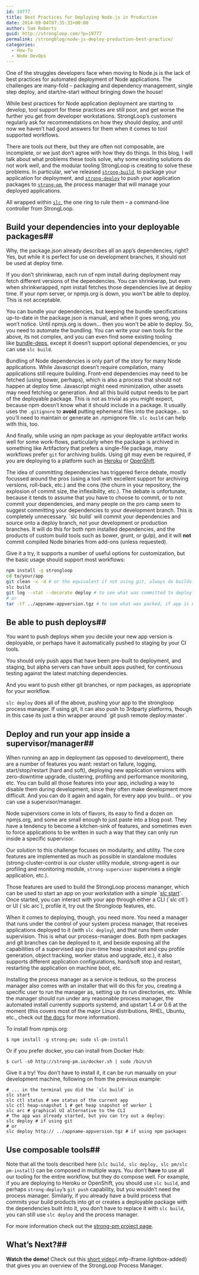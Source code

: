 ```yaml
---
id: 19777
title: Best Practices for Deploying Node.js in Production
date: 2014-09-04T07:35:33+00:00
author: Sam Roberts
guid: http://strongloop.com/?p=19777
permalink: /strongblog/node-js-deploy-production-best-practice/
categories:
  - How-To
  - Node DevOps
---
```

One of the struggles developers face when moving to Node.js is the lack of best practices for automated deployment of Node applications. The challenges are many-fold &#8211; packaging and dependency management, single step deploy, and start/re-start without bringing down the house!

While best practices for Node application deployment are starting to develop, tool support for these practices are still poor, and get worse the further you get from developer workstations. StrongLoop’s customers regularly ask for recommendations on how they should deploy, and until now we haven’t had good answers for them when it comes to tool supported workflows.

There are tools out there, but they are often not composable, are incomplete, or we just don’t agree with how they do things. In this blog, I will talk about what problems these tools solve, why some existing solutions do not work well, and the modular tooling StrongLoop is creating to solve these problems. In particular, we’ve released [`strong-build`](http://docs.strongloop.com/display/NODE/slc+build), to package your application for deployment, and [`strong-deploy`](http://docs.strongloop.com/display/NODE/slc+deploy) to push your application packages to [`strong-pm`](http://strong-pm.io/), the process manager that will manage your deployed applications.
<!--more-->
All wrapped within [`slc`](http://docs.strongloop.com/display/NODE/Command-line+reference), the one ring to rule them – a command-line controller from StrongLoop.

## Build your dependencies into your deployable packages##

Why, the package.json already describes all an app’s dependencies, right? Yes, but while it is perfect for use on development branches, it should not be used at deploy time.

If you don’t shrinkwrap, each run of npm install during deployment may fetch different versions of the dependencies. You can shrinkwrap, but even when shrinkwrapped, npm install fetches those dependencies live at deploy time. If your npm server, or npmjs.org is down, you won’t be able to deploy. This is not acceptable.

You can bundle your dependencies, but keeping the bundle specifications up-to-date in the package.json is manual, and when it goes wrong, you won’t notice. Until npmjs.org is down… then you won’t be able to deploy. So, you need to automate the bundling. You can write your own tools for the above, its not complex, and you can even find some existing tooling like [bundle-deps](https://github.com/carlos8f/bundle-deps), except it doesn’t support optional dependencies, or you can use `slc build`.

Bundling of Node dependencies is only part of the story for many Node applications. While Javascript doesn’t require compilation, many applications still require building. Front-end dependencies may need to be fetched (using bower, perhaps), which is also a process that should not happen at deploy time. Javascript might need minimization, other assets may need fetching or generation. And all this build output needs to be part of the deployable package. This is not as trivial as you might expect, because npm doesn’t know what it should include in a package. It usually uses the `.gitignore` to **avoid** putting ephemeral files into the package… so you’ll need to maintain or generate an .npmignore file. `slc build` can help with this, too.

And finally, while using an npm package as your deployable artifact works well for some work-flows, particularly when the package is archived in something like Artifactory that prefers a single-file package, many workflows prefer `git` for archiving builds. Using git may even be required, if you are deploying to a platform such as [Heroku](http://docs.strongloop.com/display/SL/Heroku) or [OpenShift](http://strongloop.com/strongblog/node-js-rest-api-openshift-redhat/).

The idea of committing dependencies has triggered fierce debate, mostly focussed around the pros (using a tool with excellent support for archiving versions, roll-back, etc.) and the cons (the churn in your repository, the explosion of commit size, the inflexibility, etc.). The debate is unfortunate, because it tends to assume that you have to choose to commit, or to not commit your dependencies, and many people on the pro camp seem to suggest committing your dependencies to your development branch. This is completely unnecessary. \`slc build\` will commit your dependencies and source onto a deploy branch, not your development or production branches. It will do this for both npm installed dependencies, and the products of custom build tools such as bower, grunt, or gulp), and it will **not** commit compiled Node binaries from add-ons (unless requested).

Give it a try, it supports a number of useful options for customization, but the basic usage should support most workflows:

```sh
npm install -g strongloop
cd to/your/app
git clean -x -d # or the equivalent if not using git, always do builds in clean directories!
slc build
git log --stat --decorate deploy # to see what was committed to deploy
# or
tar -tf ../appname-appversion.tgz # to see what was packed, if app is not using git
```

## Be able to push deploys##

You want to push deploys when you decide your new app version is deployable, or perhaps have it automatically pushed to staging by your CI tools.

You should only push apps that have been pre-built to deployment, and staging, but alpha servers can have unbuilt apps pushed, for continuous testing against the latest matching dependencies.

And you want to push either git branches, or npm packages, as appropriate for your workflow.

`slc deploy` does all of the above, pushing your app to the strongloop process manager. If using git, it can also push to 3rdparty platforms, though in this case its just a thin wrapper around \`git push remote deploy:master\`.

## Deploy and run your app inside a supervisor/manager##

When running an app in deployment (as opposed to development), there are a number of features you want: restart on failure, logging, start/stop/restart (hard and soft), deploying new application versions with zero-downtime upgrade, clustering, profiling and performance monitoring, etc. You can build all those features into your app, including a way to disable them during development, since they often make development more difficult. And you can do it again and again, for every app you build… or you can use a supervisor/manager.

Node supervisors come in lots of flavors, its easy to find a dozen on npmjs.org, and some are small enough to just paste into a blog post. They have a tendency to become a kitchen-sink of features, and sometimes even to force applications to be written in such a way that they can only run inside a specific supervisor.

Our solution to this challenge focuses on modularity, and utility. The core features are implemented as much as possible in standalone modules (strong-cluster-control is our cluster utility module, strong-agent is our profiling and monitoring module, `strong-supervisor` supervises a single application, etc.).

Those features are used to build the StrongLoop process mananger, which can be used to start an app on your workstation with a simple \`[slc start](http://strong-pm.io/getting-started)\`. Once started, you can interact with your app through either a CLI (\`slc ctl\`) or UI (\`slc arc\`), profile it, try out the Strongloop features, etc.

When it comes to deploying, though, you need more. You need a manager that runs under the control of your system process manager, that receives applications deployed to it (with `slc deploy`), and that runs them under supervision. This is what our process-manager does. Both npm packages and git branches can be deployed to it, and beside exposing all the capabilities of a supervised app (run-time heap snapshot and cpu profile generation, object tracking, worker status and upgrade, etc.), it also supports different application configurations, hard/soft stop and restart, restarting the application on machine boot, etc.

Installing the process manager as a service is tedious, so the process manager also comes with an installer that will do this for you, creating a specific user to run the manager as, setting up its run directories, etc. While the manager should run under any reasonable process manager, the automated install currently supports systemd, and upstart 1.4 or 0.6 at the moment (this covers most of the major Linux distributions, RHEL, Ubuntu, etc., check out [the docs](http://strong-pm.io/prod/) for more information).

To install from npmjs.org:

`$ npm install -g strong-pm; sudo sl-pm-install`

Or if you prefer docker, you can install from Docker Hub:

`$ curl -s0 http://strong-pm.io/docker.sh | sudo /bin/sh`

Give it a try! You don’t have to install it, it can be run manually on your development machine, following on from the previous example:

    # ... in the terminal you did the `slc build` in
    slc start
    slc ctl status # see status of the current app
    slc ctl heap-snapshot 1 # get heap snapshot of worker 1
    slc arc # graphical UI alternative to the CLI
    # The app was already started, but you can try out a deploy:
    slc deploy # if using git
    # or
    slc deploy http:// ../appname-appversion.tgz # if using npm packages

## Use composable tools##

Note that all the tools described here (`slc build, slc deploy, slc pm/slc pm-install`) can be composed in multiple ways. You don’t **have** to use all our tooling for the entire workflow, but they do compose well. For example, if you are deploying to Heroku or OpenShift, you should use `slc build`, and perhaps `strong-deploy`’s `git push` capability, but you wouldn’t need the process manager. Similarly, if you already have a build process that commits your build products into git or creates a deployable package with the dependencies built into it, you don’t have to replace it with `slc build`, you can still use `slc deploy` and the process manager.

For more information check out the [strong-pm project page](http://strong-pm.io/).

## What’s Next?##

**Watch the demo!** Check out this [short video](https://www.youtube.com/watch?v=OPQRfkaH_tE&t=3s){.mfp-iframe.lightbox-added} that gives you an overview of the StrongLoop Process Manager.
